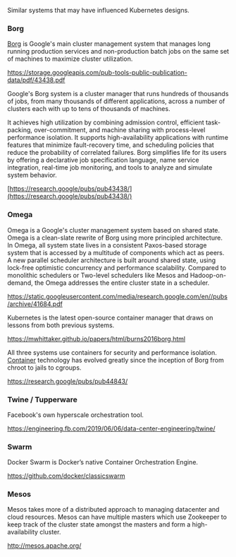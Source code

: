 Similar systems that may have influenced Kubernetes designs.

### Borg

[Borg](https://en.m.wikipedia.org/wiki/Borg_(cluster_manager)) is Google's main cluster management system that manages long running production services and non-production batch jobs on the same set of machines to maximize cluster utilization. 

https://storage.googleapis.com/pub-tools-public-publication-data/pdf/43438.pdf


Google's Borg system is a cluster manager that runs hundreds of thousands of jobs, from many thousands of different applications, across a number of clusters each with up to tens of thousands of machines. 

It achieves high utilization by combining admission control, efficient task-packing, over-commitment, and machine sharing with process-level performance isolation. It supports high-availability applications with runtime features that minimize fault-recovery time, and scheduling policies that reduce the probability of correlated failures. Borg simplifies life for its users by offering a declarative job specification language, name service integration, real-time job monitoring, and tools to analyze and simulate system behavior.

[https://research.google/pubs/pub43438/](https://research.google/pubs/pub43438/)

### Omega

Omega is a Google's cluster management system based on shared state. Omega is a clean-slate rewrite of Borg using more principled architecture. In Omega, all system state lives in a consistent Paxos-based storage system that is accessed by a multitude of components which act as peers. A new parallel scheduler architecture is built around shared state, using lock-free optimistic concurrency and performance scalability.   Compared to monolithic schedulers or Two-level schedulers like Mesos and Hadoop-on-demand, the Omega addresses the entire cluster state in a scheduler.

https://static.googleusercontent.com/media/research.google.com/en//pubs/archive/41684.pdf

Kubernetes is the latest open-source container manager that draws on lessons from both previous systems.   





https://mwhittaker.github.io/papers/html/burns2016borg.html

All three systems use containers for security and performance isolation. [Container](Containers) technology has evolved greatly since the inception of Borg from chroot to jails to cgroups. 

https://research.google/pubs/pub44843/

### Twine / Tupperware

Facebook's own hyperscale orchestration tool.

https://engineering.fb.com/2019/06/06/data-center-engineering/twine/

### Swarm
Docker Swarm is Docker’s native Container Orchestration Engine. 

https://github.com/docker/classicswarm

### Mesos

Mesos takes more of a distributed approach to managing datacenter and cloud resources. Mesos can have multiple masters which use Zookeeper to keep track of the cluster state amongst the masters and form a high-availability cluster.

http://mesos.apache.org/